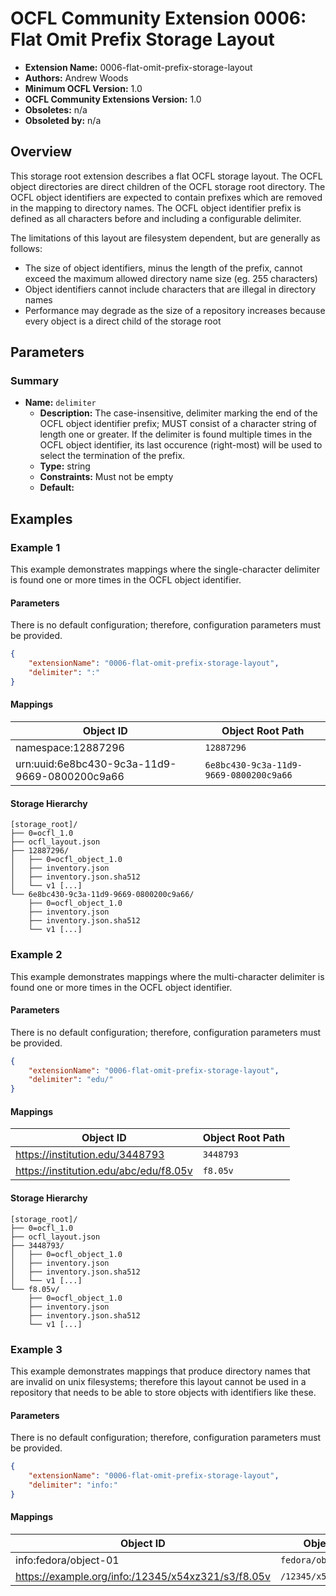 # OCFL Community Extension 0006: Flat Omit Prefix Storage Layout

  * **Extension Name:** 0006-flat-omit-prefix-storage-layout
  * **Authors:** Andrew Woods
  * **Minimum OCFL Version:** 1.0
  * **OCFL Community Extensions Version:** 1.0
  * **Obsoletes:** n/a
  * **Obsoleted by:** n/a

## Overview

This storage root extension describes a flat OCFL storage layout. The OCFL object directories are direct children of
the OCFL storage root directory.
The OCFL object identifiers are expected to contain prefixes which are removed in the mapping to directory names. The
OCFL object identifier prefix is defined as all characters before and including a configurable delimiter.

The limitations of this layout are filesystem dependent, but are generally as follows:

* The size of object identifiers, minus the length of the prefix, cannot exceed the maximum allowed directory name size
(eg. 255 characters)
* Object identifiers cannot include characters that are illegal in directory names
* Performance may degrade as the size of a repository increases because every object is a direct child of the storage root

## Parameters

### Summary

* **Name:** `delimiter`
  * **Description:** The case-insensitive, delimiter marking the end of the OCFL object identifier prefix; MUST consist
    of a character string of length one or greater. If the delimiter is found multiple times in the OCFL object
    identifier, its last occurence (right-most) will be used to select the termination of the prefix.
  * **Type:** string
  * **Constraints:** Must not be empty
  * **Default:**

## Examples

### Example 1

This example demonstrates mappings where the single-character delimiter is found one or more times in the OCFL object
identifier.

#### Parameters

There is no default configuration; therefore, configuration parameters must be provided.

```json
{
    "extensionName": "0006-flat-omit-prefix-storage-layout",
    "delimiter": ":"
}
```

#### Mappings

| Object ID | Object Root Path |
| --- | --- |
| namespace:12887296 | `12887296` |
| urn:uuid:6e8bc430-9c3a-11d9-9669-0800200c9a66 | `6e8bc430-9c3a-11d9-9669-0800200c9a66` |

#### Storage Hierarchy

```
[storage_root]/
├── 0=ocfl_1.0
├── ocfl_layout.json
├── 12887296/
│   ├── 0=ocfl_object_1.0
│   ├── inventory.json
│   ├── inventory.json.sha512
│   └── v1 [...]
└── 6e8bc430-9c3a-11d9-9669-0800200c9a66/
    ├── 0=ocfl_object_1.0
    ├── inventory.json
    ├── inventory.json.sha512
    └── v1 [...]
```

### Example 2

This example demonstrates mappings where the multi-character delimiter is found one or more times in the OCFL object
identifier.

#### Parameters

There is no default configuration; therefore, configuration parameters must be provided.

```json
{
    "extensionName": "0006-flat-omit-prefix-storage-layout",
    "delimiter": "edu/"
}
```

#### Mappings

| Object ID | Object Root Path |
| --- | --- |
| https://institution.edu/3448793 | `3448793` |
| https://institution.edu/abc/edu/f8.05v | `f8.05v` |

#### Storage Hierarchy

```
[storage_root]/
├── 0=ocfl_1.0
├── ocfl_layout.json
├── 3448793/
│   ├── 0=ocfl_object_1.0
│   ├── inventory.json
│   ├── inventory.json.sha512
│   └── v1 [...]
└── f8.05v/
    ├── 0=ocfl_object_1.0
    ├── inventory.json
    ├── inventory.json.sha512
    └── v1 [...]
```

### Example 3

This example demonstrates mappings that produce directory names that are invalid on unix filesystems; therefore this
layout cannot be used in a repository that needs to be able to store objects with identifiers like these.

#### Parameters

There is no default configuration; therefore, configuration parameters must be provided.

```json
{
    "extensionName": "0006-flat-omit-prefix-storage-layout",
    "delimiter": "info:"
}
```

#### Mappings

| Object ID | Object Root Path |
| --- | --- |
| info:fedora/object-01 | `fedora/object-01` |
| https://example.org/info:/12345/x54xz321/s3/f8.05v | `/12345/x54xz321/s3/f8.05v` |

